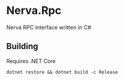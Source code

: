 # Nerva.Rpc

Nerva RPC interface written in C#

## Building

Requires .NET Core
 
`dotnet restore && dotnet build -c Release`
